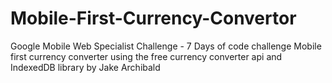 # Mobile-First-Currency-Convertor
Google Mobile Web Specialist Challenge - 7 Days of code challenge
Mobile first currency converter using the free currency converter api
and IndexedDB library by Jake Archibald
